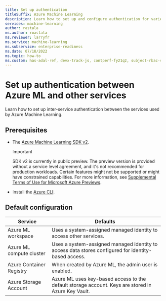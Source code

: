 ```yaml
---
title: Set up authentication
titleSuffix: Azure Machine Learning
description: Learn how to set up and configure authentication for various resources and workflows in Azure Machine Learning.
services: machine-learning
author: rastala
ms.author: roastala
ms.reviewer: larryfr
ms.service: machine-learning
ms.subservice: enterprise-readiness
ms.date: 07/18/2022
ms.topic: how-to
ms.custom: has-adal-ref, devx-track-js, contperf-fy21q2, subject-rbac-steps, cliv2, sdkv2, event-tier1-build-2022
---
```


# Set up authentication between Azure ML and other services
	
Learn how to set up inter-service authentication between the services used by Azure Machine Learning. 

## Prerequisites

* The [Azure Machine Learning SDK v2](https://aka.ms/sdk-v2-install).

    > [!IMPORTANT]
    > SDK v2 is currently in public preview.
    > The preview version is provided without a service level agreement, and it's not recommended for production workloads. Certain features might not be supported or might have constrained capabilities. 
    > For more information, see [Supplemental Terms of Use for Microsoft Azure Previews](https://azure.microsoft.com/support/legal/preview-supplemental-terms/).

* Install the [Azure CLI](/cli/azure/install-azure-cli).

## Default configuration

| Service | Defaults |
| ----- | ----- |
| Azure ML workspace | Uses a system-assigned managed identity to access other services. |
| Azure ML compute cluster | Uses a system-assigned managed identity to access data stores configured for identity-based access. |
| Azure Container Registry | When created by Azure ML, the admin user is enabled. |
| Azure Storage Account | Azure ML uses key-based access to the default storage account. Keys are stored in Azure Key Vault. |


